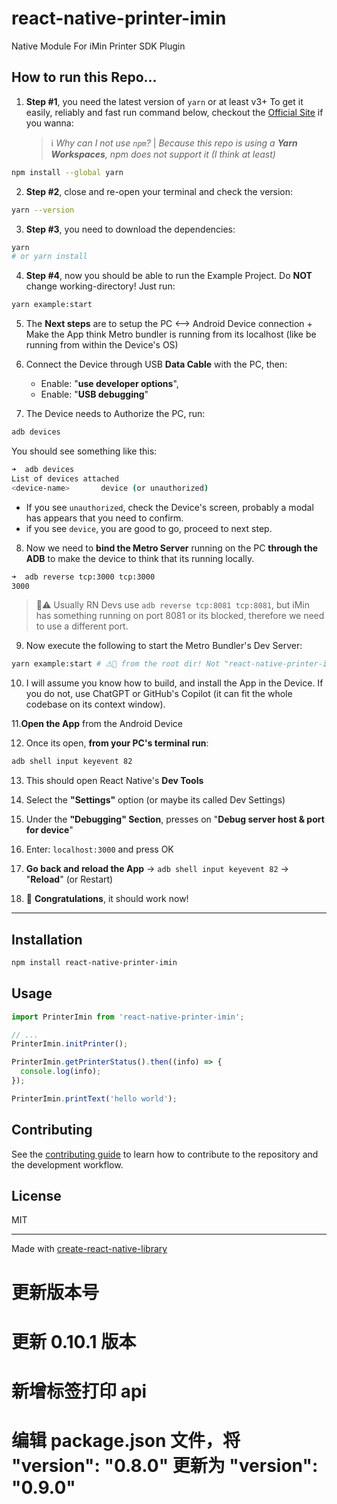 # react-native-printer-imin

Native Module For iMin Printer SDK Plugin

## How to run this Repo...

1. **Step #1**, you need the latest version of `yarn` or at least v3+
   To get it easily, reliably and fast run command below, checkout the [Official Site](https://classic.yarnpkg.com/lang/en/docs/install/#windows-stable) if you wanna:

   > ℹ️ <i>Why can I not use `npm`? </i> | <i>Because this repo is using a **Yarn Workspaces**, npm does not support it (I think at least)</i>

```sh
npm install --global yarn
```

2. **Step #2**, close and re-open your terminal and check the version:

```sh
yarn --version
```

3. **Step #3**, you need to download the dependencies:

```sh
yarn
# or yarn install
```

4. **Step #4**, now you should be able to run the Example Project. Do **NOT** change working-directory!
   Just run:

```sh
yarn example:start
```

5. The **Next steps** are to setup the PC <--> Android Device connection + Make the App think Metro bundler is running from its localhost (like be running from within the Device's OS)

6. Connect the Device through USB **Data Cable** with the PC, then:

   - Enable: "**use developer options**",
   - Enable: "**USB debugging**"

7. The Device needs to Authorize the PC, run:

```sh
adb devices
```

You should see something like this:

```sh
➜  adb devices
List of devices attached
<device-name>       device (or unauthorized)
```

- If you see `unauthorized`, check the Device's screen, probably a modal has appears that you need to confirm.
- if you see `device`, you are good to go, proceed to next step.

8. Now we need to **bind the Metro Server** running on the PC **through the ADB** to make the device to think that its running locally.

```sh
➜  adb reverse tcp:3000 tcp:3000
3000
```

> 🚨⚠️ Usually RN Devs use `adb reverse tcp:8081 tcp:8081`, but iMin has something running on port 8081 or its blocked, therefore we need to use a different port.

9. Now execute the following to start the Metro Bundler's Dev Server:

```sh
yarn example:start # ⚠️🚨 from the root dir! Not "react-native-printer-imin/example"
```

10. I will assume you know how to build, and install the App in the Device. If you do not, use ChatGPT or GitHub's Copilot (it can fit the whole codebase on its context window).

11.**Open the App** from the Android Device

12. Once its open, **from your PC's terminal run**:

```sh
adb shell input keyevent 82
```

13. This should open React Native's **Dev Tools**

14. Select the **"Settings"** option (or maybe its called Dev Settings)

15. Under the **"Debugging" Section**, presses on "**Debug server host & port for device**"

16. Enter: `localhost:3000` and press OK

17. **Go back and reload the App** -> `adb shell input keyevent 82` -> "**Reload**" (or Restart)

18. 🎊 **Congratulations**, it should work now!

---

## Installation

```sh
npm install react-native-printer-imin
```

## Usage

```js
import PrinterImin from 'react-native-printer-imin';

// ...
PrinterImin.initPrinter();

PrinterImin.getPrinterStatus().then((info) => {
  console.log(info);
});

PrinterImin.printText('hello world');
```

## Contributing

See the [contributing guide](CONTRIBUTING.md) to learn how to contribute to the repository and the development workflow.

## License

MIT

---

Made with [create-react-native-library](https://github.com/callstack/react-native-builder-bob)

# 更新版本号

# 更新 0.10.1 版本

# 新增标签打印 api

# 编辑 package.json 文件，将 "version": "0.8.0" 更新为 "version": "0.9.0"
